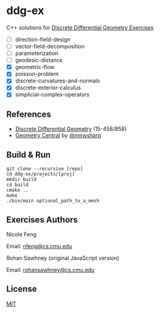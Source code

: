 # ddg-ex

C++ solutions for [Discrete Differential Geometry Exercises](https://github.com/GeometryCollective/ddg-exercises)

- [ ] direction-field-design           
- [ ] vector-field-decomposition 
- [ ] parameterization  
- [ ] geodesic-distance           
- [x] geometric-flow    
- [x] poisson-problem               
- [x] discrete-curvatures-and-normals  
- [x] discrete-exterior-calculus  
- [x] simplicial-complex-operators

## References
* [Discrete Differential Geometry](https://brickisland.net/DDGSpring2020/) (15-458/858)
* [Geometry Central](https://geometry-central.net/) by [@nmwsharp](https://github.com/nmwsharp)

## Build & Run

```
git clone --recursive [repo]
cd ddg-ex/projects/[proj]
mkdir build
cd build
cmake ..
make
./bin/main optional_path_to_a_mesh
```

## Exercises Authors

Nicole Feng

Email: nfeng@cs.cmu.edu

Rohan Sawhney (original JavaScript version)

Email: rohansawhney@cs.cmu.edu

## License

[MIT](https://opensource.org/licenses/MIT)
